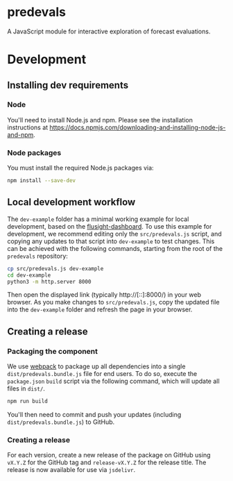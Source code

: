 # predevals
A JavaScript module for interactive exploration of forecast evaluations.

# Development

## Installing dev requirements

### Node

You'll need to install Node.js and npm. Please see the installation instructions at https://docs.npmjs.com/downloading-and-installing-node-js-and-npm.

### Node packages

You must install the required Node.js packages via:

```bash
npm install --save-dev
```

## Local development workflow

The `dev-example` folder has a minimal working example for local development, based on the [flusight-dashboard](https://github.com/reichlab/flusight-dashboard). To use this example for development, we recommend editing only the `src/predevals.js` script, and copying any updates to that script into `dev-example` to test changes. This can be achieved with the following commands, starting from the root of the `predevals` repository:

```bash
cp src/predevals.js dev-example
cd dev-example
python3 -m http.server 8000
```

Then open the displayed link (typically http://[::]:8000/) in your web browser.  As you make changes to `src/predevals.js`, copy the updated file into the `dev-example` folder and refresh the page in your browser.

## Creating a release

### Packaging the component

We use [webpack](https://webpack.js.org/) to package up all dependencies into a single `dist/predevals.bundle.js` file for end users. To do so, execute the `package.json` `build` script via the following command, which will update all files in `dist/`.

```bash
npm run build
```

You'll then need to commit and push your updates (including `dist/predevals.bundle.js`) to GitHub.

### Creating a release

For each version, create a new release of the package on GitHub using `vX.Y.Z` for the GitHub tag and `release-vX.Y.Z` for the release title.  The release is now available for use via `jsdelivr`.
